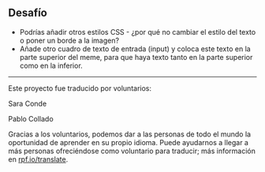 ## Desafío

* Podrías añadir otros estilos CSS - ¿por qué no cambiar el estilo del texto o poner un borde a la imagen?
* Añade otro cuadro de texto de entrada (input) y coloca este texto en la parte superior del meme, para que haya texto tanto en la parte superior como en la inferior.


***
Este proyecto fue traducido por voluntarios:

Sara Conde

Pablo Collado

Gracias a los voluntarios, podemos dar a las personas de todo el mundo la oportunidad de aprender en su propio idioma. Puede ayudarnos a llegar a más personas ofreciéndose como voluntario para traducir; más información en [rpf.io/translate](https://rpf.io/translate).
